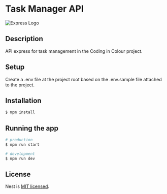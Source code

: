 # Task Manager API

![Express Logo](https://upload.wikimedia.org/wikipedia/commons/6/64/Expressjs.png)

## Description
API express for task management in the Coding in Colour project.

## Setup
Create a .env file at the project root based on the .env.sample file attached to the project.


## Installation

```bash
$ npm install
```

## Running the app

```bash
# production
$ npm run start

# development
$ npm run dev
```


## License

Nest is [MIT licensed](LICENSE).

